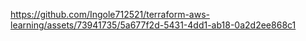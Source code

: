 


https://github.com/Ingole712521/terraform-aws-learning/assets/73941735/5a677f2d-5431-4dd1-ab18-0a2d2ee868c1

